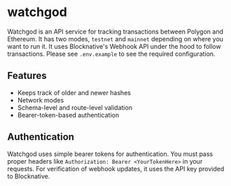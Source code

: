 # watchgod

Watchgod is an API service for tracking transactions between Polygon and Ethereum. It has two modes, `testnet` and `mainnet` depending on where you want to run it.
It uses Blocknative's Webhook API under the hood to follow transactions. Please see `.env.example` to see the required configuration.

## Features
* Keeps track of older and newer hashes
* Network modes
* Schema-level and route-level validation
* Bearer-token-based authentication

## Authentication
Watchgod uses simple bearer tokens for authentication. You must pass proper headers like `Authorization: Bearer <YourTokenHere>` in your requests. For verification
of webhook updates, it uses the API key provided to Blocknative.
